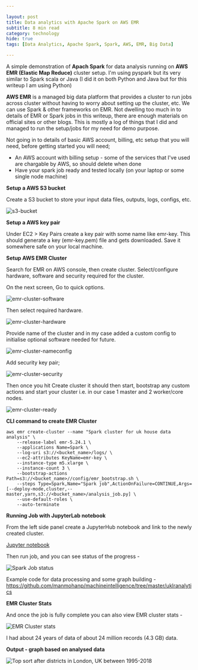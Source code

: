 ```yaml
---

layout: post
title: Data analytics with Apache Spark on AWS EMR
subtitle: 8 min read
category: technology
hide: true
tags: [Data Analytics, Apache Spark, Spark, AWS, EMR, Big Data]

---
```


A simple demonstration of **Apach Spark** for data analysis running on **AWS EMR (Elastic Map Reduce)** cluster setup. I'm using pyspark but its very similar to Spark scala or Java (I did it on both Python and Java but for this writeup I am using Python)

**AWS EMR** is a managed big data platform that provides a cluster to run jobs across cluster without having to worry about setting up the cluster, etc. We can use Spark & other frameworks on EMR. Not dwelling too much in to details of EMR or Spark jobs in this writeup, there are enough materials on official sites or other blogs. This is mostly a log of things that I did and managed to run the setup/jobs for my need for demo purpose.

Not going in to details of basic AWS account, billing, etc setup that you will need, before getting started you will need;

* An AWS account with billing setup - some of the services that I've used are chargable by AWS, so should delete when done
* Have your spark job ready and tested locally (on your laptop or some single node machine)



**Setup a AWS S3 bucket**

Create a S3 bucket to store your input data files, outputs, logs, configs, etc.

![s3-bucket](https://manmohanp.github.io/assets/img/s3-bucket.png)

**Setup a AWS key pair**

Under EC2 > Key Pairs create a key pair with some name like emr-key. This should generate a key (emr-key.pem) file and gets downloaded. Save it somewhere safe on your local machine.

**Setup AWS EMR Cluster**

Search for EMR on AWS console, then create cluster. Select/configure hardware, software and security required for the cluster.

On the next screen, Go to quick options.

![emr-cluster-software](https://manmohanp.github.io/assets/img/emr-cluster-software.png)



Then select required hardware.

![emr-cluster-hardware](https://manmohanp.github.io/assets/img/emr-cluster-hardware.png)



Provide name of the cluster and in my case added a custom config to initialise optional software needed for future.

![emr-cluster-nameconfig](https://manmohanp.github.io/assets/img/emr-cluster-nameconfig.png)

Add security key pair;

![emr-cluster-security](https://manmohanp.github.io/assets/img/emr-cluster-security.png)

Then once you hit Create cluster it should then start, bootstrap any custom actions and start your cluster i.e. in our case 1 master and 2 worker/core nodes.

![emr-cluster-ready](https://manmohanp.github.io/assets/img/emr-cluster-ready.png)

**CLI command to create EMR Cluster**

```shell
aws emr create-cluster --name "Spark cluster for uk house data analysis" \
    --release-label emr-5.24.1 \
    --applications Name=Spark \
    --log-uri s3://<bucket_name>/logs/ \
    --ec2-attributes KeyName=emr-key \
    --instance-type m5.xlarge \
    --instance-count 3 \
    --bootstrap-actions Path=s3://<bucket_name>//config/emr_bootstrap.sh \
    --steps Type=Spark,Name="Spark job",ActionOnFailure=CONTINUE,Args=[--deploy-mode,cluster,--master,yarn,s3://<bucket_name>/analysis_job.py] \
    --use-default-roles \
    --auto-terminate
```

**Running Job with JupyterLab notebook**

From the left side panel create a JupyterHub notebook and link to the newly created cluster.

[Jupyter notebook](https://github.com/manmohanp/machineintelligence/blob/master/uklranalytics/ukhousedata.ipynb)

Then run job, and you can see status of the progress - 

![Spark Job status ](https://manmohanp.github.io/assets/img/Sparkjob_status.png)

Example code for data processing and some graph building - https://github.com/manmohanp/machineintelligence/tree/master/uklranalytics

**EMR Cluster Stats**

And once the job is fully complete you can also view EMR cluster stats -

![EMR Cluster stats ](https://manmohanp.github.io/assets/img/emr-stats.png)

I had about 24 years of data of about 24 million records (4.3 GB) data.

**Output - graph based on analysed data**

![Top sort after districts in London, UK between 1995-2018](https://github.com/manmohanp/manmohanp.github.io/assets/img/Top%20sort%20after%20districts%20in%20London%20since%201995%20till%202018.gif)
